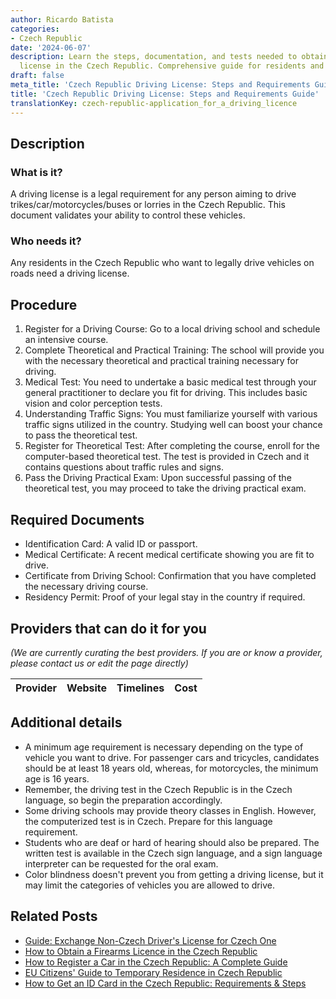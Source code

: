 ```yaml
---
author: Ricardo Batista
categories:
- Czech Republic
date: '2024-06-07'
description: Learn the steps, documentation, and tests needed to obtain a driving
  license in the Czech Republic. Comprehensive guide for residents and expats.
draft: false
meta_title: 'Czech Republic Driving License: Steps and Requirements Guide'
title: 'Czech Republic Driving License: Steps and Requirements Guide'
translationKey: czech-republic-application_for_a_driving_licence
---
```


## Description
### What is it?
A driving license is a legal requirement for any person aiming to drive trikes/car/motorcycles/buses or lorries in the Czech Republic. This document validates your ability to control these vehicles.

### Who needs it?
Any residents in the Czech Republic who want to legally drive vehicles on roads need a driving license.

## Procedure
1. Register for a Driving Course: Go to a local driving school and schedule an intensive course.
2. Complete Theoretical and Practical Training: The school will provide you with the necessary theoretical and practical training necessary for driving.
3. Medical Test: You need to undertake a basic medical test through your general practitioner to declare you fit for driving. This includes basic vision and color perception tests.
4. Understanding Traffic Signs: You must familiarize yourself with various traffic signs utilized in the country. Studying well can boost your chance to pass the theoretical test.
5. Register for Theoretical Test: After completing the course, enroll for the computer-based theoretical test. The test is provided in Czech and it contains questions about traffic rules and signs.
6.  Pass the Driving Practical Exam: Upon successful passing of the theoretical test, you may proceed to take the driving practical exam.

## Required Documents
- Identification Card: A valid ID or passport.
- Medical Certificate: A recent medical certificate showing you are fit to drive.
- Certificate from Driving School: Confirmation that you have completed the necessary driving course.
- Residency Permit: Proof of your legal stay in the country if required.
  
## Providers that can do it for you

_(We are currently curating the best providers. If you are or know a provider, please contact us or edit the page directly)_

| Provider        |     Website     |     Timelines    |       Cost      |
| :-------------: | :-------------: |  :-------------: | :-------------: |

## Additional details
- A minimum age requirement is necessary depending on the type of vehicle you want to drive. For passenger cars and tricycles, candidates should be at least 18 years old, whereas, for motorcycles, the minimum age is 16 years.
- Remember, the driving test in the Czech Republic is in the Czech language, so begin the preparation accordingly.
- Some driving schools may provide theory classes in English. However, the computerized test is in Czech. Prepare for this language requirement.
- Students who are deaf or hard of hearing should also be prepared. The written test is available in the Czech sign language, and a sign language interpreter can be requested for the oral exam.
- Color blindness doesn't prevent you from getting a driving license, but it may limit the categories of vehicles you are allowed to drive.
## Related Posts

- [Guide: Exchange Non-Czech Driver's License for Czech One](https://tramitit.com/guides/czech-republic/driving_licence_exchange/)
- [How to Obtain a Firearms Licence in the Czech Republic](https://tramitit.com/guides/czech-republic/application_for_a_firearms_licence/)
- [How to Register a Car in the Czech Republic: A Complete Guide](https://tramitit.com/guides/czech-republic/car_registration/)
- [EU Citizens' Guide to Temporary Residence in Czech Republic](https://tramitit.com/guides/czech-republic/residence_registration_for_eu_citizens/)
- [How to Get an ID Card in the Czech Republic: Requirements & Steps](https://tramitit.com/guides/czech-republic/application_for_issuing_an_id_card/)